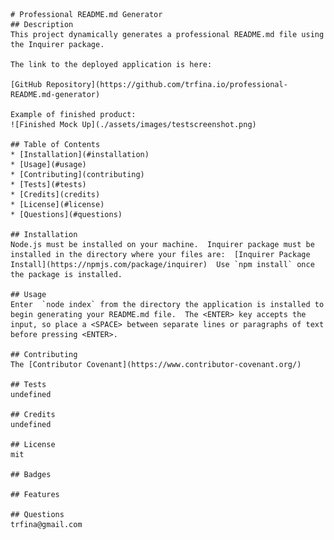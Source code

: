 
    # Professional README.md Generator
    ## Description
    This project dynamically generates a professional README.md file using the Inquirer package.

    The link to the deployed application is here:

    [GitHub Repository](https://github.com/trfina.io/professional-README.md-generator)

    Example of finished product:
    ![Finished Mock Up](./assets/images/testscreenshot.png)

    ## Table of Contents
    * [Installation](#installation)
    * [Usage](#usage)
    * [Contributing](contributing)
    * [Tests](#tests)
    * [Credits](credits)
    * [License](#license)
    * [Questions](#questions)

    ## Installation
    Node.js must be installed on your machine.  Inquirer package must be installed in the directory where your files are:  [Inquirer Package Install](https://npmjs.com/package/inquirer)  Use `npm install` once the package is installed.  

    ## Usage
    Enter  `node index` from the directory the application is installed to begin generating your README.md file.  The <ENTER> key accepts the input, so place a <SPACE> between separate lines or paragraphs of text before pressing <ENTER>.

    ## Contributing
    The [Contributor Covenant](https://www.contributor-covenant.org/)
    
    ## Tests
    undefined
    
    ## Credits
    undefined
    
    ## License
    mit
    
    ## Badges

    ## Features

    ## Questions
    trfina@gmail.com

  